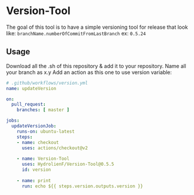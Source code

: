 # Version-Tool
The goal of this tool is to have a simple versioning tool for release that look like:
`branchName.numberOfCommitFromLastBranch`
ex: `0.5.24`

## Usage

Download all the .sh of this repository & add it to your repository.
Name all your branch as x.y
Add an action as this one to use version variable:

```yml
# .github/workflows/version.yml
name: updateVersion

on:
  pull_request:
    branches: [ master ]

jobs:
  updateVersionJob:
    runs-on: ubuntu-latest
    steps:
    - name: checkout
      uses: actions/checkout@v2
      
    - name: Version-Tool
      uses: HydrolienF/Version-Tool@0.5.5
      id: version
      
    - name: print
      run: echo ${{ steps.version.outputs.version }}
```
